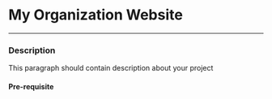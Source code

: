 # My Organization Website
---

### Description
This paragraph should contain description about your project

#### Pre-requisite